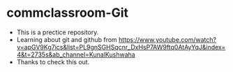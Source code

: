 # commclassroom-Git

- This is a prectice repository.
- Learning about git and github from https://www.youtube.com/watch?v=apGV9Kg7ics&list=PL9gnSGHSqcnr_DxHsP7AW9ftq0AtAyYqJ&index=4&t=2735s&ab_channel=KunalKushwaha
- Thanks to check this out.
